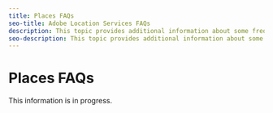 ```yaml
---
title: Places FAQs
seo-title: Adobe Location Services FAQs
description: This topic provides additional information about some frequently asked questions about Location Services.
seo-description: This topic provides additional information about some frequently asked questions about Location Services.
---
```


# Places FAQs

This information is in progress.